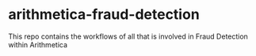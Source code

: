 # arithmetica-fraud-detection
This repo contains the workflows of all that is involved in Fraud Detection within Arithmetica
